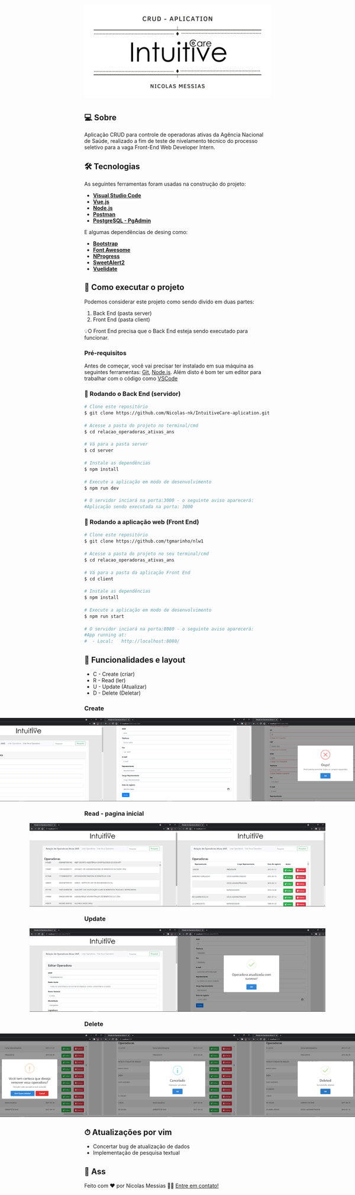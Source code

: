 <h1 aling="center">
     <img alt="IntuitiveCare" title="IntuitiveCare-Aplication" src="./client/src/assets/banner.jpg" />
</h1>

## 💻 Sobre

Aplicação CRUD para controle de operadoras ativas da Agência Nacional de Saúde, realizado a fim de teste de nivelamento técnico do processo seletivo para a vaga Front-End Web Developer Intern.

## 🛠 Tecnologias

As seguintes ferramentas foram usadas na construção do projeto:

* **[Visual Studio Code](https://code.visualstudio.com/?WT.mc_id=javascript-9652-gllemos)**
* **[Vue.js](https://vuejs.org/)**
* **[Node.js](https://nodejs.org/en/)**
* **[Postman](https://www.getpostman.com/)**
* **[PostgreSQL - PgAdmin](https://www.postgresql.org/download/)**

E algumas dependências de desing como:

* **[Bootstrap](https://getbootstrap.com.br/)**
* **[Font Awesome](https://fontawesome.com/)**
* **[NProgress](https://www.npmjs.com/package/nprogress)**
* **[SweetAlert2](https://www.npmjs.com/package/vue-sweetalert2)**
* **[Vuelidate](https://vuelidate.js.org/)**

## 🚀 Como executar o projeto

Podemos considerar este projeto como sendo divido em duas partes:
1. Back End (pasta server) 
2. Front End (pasta client)

💡O Front End precisa que o Back End esteja sendo executado para funcionar.

### Pré-requisitos
Antes de começar, você vai precisar ter instalado em sua máquina as seguintes ferramentas:
[Git](https://git-scm.com), [Node.js](https://nodejs.org/en/). 
Além disto é bom ter um editor para trabalhar com o código como [VSCode](https://code.visualstudio.com/?WT.mc_id=javascript-9652-gllemos)

### 🎲 Rodando o Back End (servidor)

```bash
# Clone este repositório
$ git clone https://github.com/Nicolas-nk/IntuitiveCare-aplication.git

# Acesse a pasta do projeto no terminal/cmd
$ cd relacao_operadoras_ativas_ans

# Vá para a pasta server
$ cd server

# Instale as dependências
$ npm install

# Execute a aplicação em modo de desenvolvimento
$ npm run dev

# O servidor inciará na porta:3000 - o seguinte aviso aparecerá: 
#Aplicação sendo executada na porta: 3000
```
### 🧭 Rodando a aplicação web (Front End)

```bash
# Clone este repositório
$ git clone https://github.com/tgmarinho/nlw1

# Acesse a pasta do projeto no seu terminal/cmd
$ cd relacao_operadoras_ativas_ans

# Vá para a pasta da aplicação Front End
$ cd client

# Instale as dependências
$ npm install

# Execute a aplicação em modo de desenvolvimento
$ npm run start

# O servidor inciará na porta:8080 - o seguinte aviso aparecerá: 
#App running at:
#  - Local:   http://localhost:8080/
```
## 🧩 Funcionalidades e layout

* C - Create (criar)
* R - Read (ler)
* U - Update (Atualizar)
* D - Delete (Deletar)

### Create

<p align="center" style="display: flex; align-items: flex-start; justify-content: center;">
  <img alt="Create" title="Adicionar Operadora" src="./client/src/assets/prints/Create1.png" width="400px">

  <img alt="Create" title="Adicionar Operadora" src="./client/src/assets/prints/Create2.png" width="400px">

  <img alt="FormValidation" title="Validação de formúlario" src="./client/src/assets/prints/FormValidation.png" width="400px">
</p>

### Read - pagina inicial

<p align="center" style="display: flex; align-items: flex-start; justify-content: center;">
  <img alt="Create" title="Adicionar Operadora" src="./client/src/assets/prints/View1.png" width="400px">

  <img alt="Create" title="Adicionar Operadora" src="./client/src/assets/prints/View2.png" width="400px">
</p>

### Update

<p align="center" style="display: flex; align-items: flex-start; justify-content: center;">
  <img alt="Edit" title="Adicionar Operadora" src="./client/src/assets/prints/Edit1.png" width="400px">

  <img alt="Create" title="Adicionar Operadora" src="./client/src/assets/prints/Edit2.png" width="400px">
</p>

### Delete

<p align="center" style="display: flex; align-items: flex-start; justify-content: center;">
  <img alt="Delete" title="Deletar Operadora" src="./client/src/assets/prints/Delete1.png" width="400px">

  <img alt="Delete Cancel" title="Deletar Operadora" src="./client/src/assets/prints/DeleteCancel.png" width="400px">

  <img alt="Delete Succesfully" title="Deletar Operadora" src="./client/src/assets/prints/DeleteSuccesfully.png" width="400px">
</p>

## ⏱  Atualizações por vim

* Concertar bug de atualização de dados
* Implementação de pesquisa textual


## 📝 Ass

Feito com ❤️ por Nicolas Messias 👋🏽 [Entre em contato!](https://www.linkedin.com/in/nicolas-messias/)
